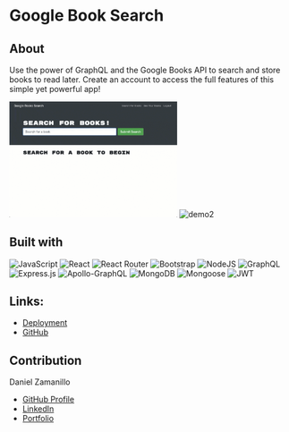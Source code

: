 <style>
.preview {
    display: flex,
    align-content: center
    
}
.preview-img{
    width: 300px
 
}


</style>

# Google Book Search

## About

Use the power of GraphQL and the Google Books API to search and store books to read later. Create an account to access the full features of this simple yet powerful app!

<div class="preview">

<img class="preview-img" src="readme_assets/demo1.gif" alt="demo1">
<img class="preview-img" src="readme_assets/demo2.gif" alt="demo2">

</div>

## Built with

<div>

![JavaScript](https://img.shields.io/badge/javascript-%23323330.svg?style=for-the-badge&logo=javascript&logoColor=%23F7DF1E)
![React](https://img.shields.io/badge/react-%2320232a.svg?style=for-the-badge&logo=react&logoColor=%2361DAFB)
![React Router](https://img.shields.io/badge/React_Router-CA4245?style=for-the-badge&logo=react-router&logoColor=white)
![Bootstrap](https://img.shields.io/badge/bootstrap-%23563D7C.svg?style=for-the-badge&logo=bootstrap&logoColor=white)
![NodeJS](https://img.shields.io/badge/node.js-6DA55F?style=for-the-badge&logo=node.js&logoColor=white)
![GraphQL](https://img.shields.io/badge/-GraphQL-E10098?style=for-the-badge&logo=graphql&logoColor=white)
![Express.js](https://img.shields.io/badge/express.js-%23404d59.svg?style=for-the-badge&logo=express&logoColor=%2361DAFB)
![Apollo-GraphQL](https://img.shields.io/badge/-ApolloGraphQL-311C87?style=for-the-badge&logo=apollo-graphql)
![MongoDB](https://img.shields.io/badge/MongoDB-%234ea94b.svg?style=for-the-badge&logo=mongodb&logoColor=white)
![Mongoose](https://img.shields.io/badge/Mongoose-%39477F.svg?style=for-the-badge&logo=mongodb&logoColor=white)
![JWT](https://img.shields.io/badge/JWT-black?style=for-the-badge&logo=JSON%20web%20tokens)

  </div>

## Links:

- [Deployment](https://budget-buddy-dz.herokuapp.com/)
- [GitHub](https://github.com/dzamanillo/book-search)

## Contribution

Daniel Zamanillo

- [GitHub Profile](https://github.com/dzamanillo)
- [LinkedIn](https://www.linkedin.com/in/dzamanillo/)
- [Portfolio](https://dzamanillo.github.io/)
